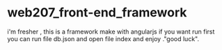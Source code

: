 # web207_front-end_framework
i'm fresher , this is a framework make with angularjs
if you want run first you can run file db.json and open file index and enjoy ."good luck".
